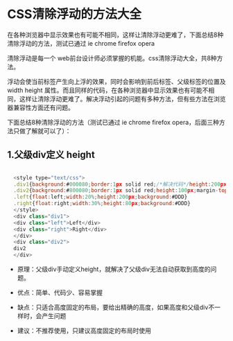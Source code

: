 # CSS清除浮动的方法大全


在各种浏览器中显示效果也有可能不相同，这样让清除浮动更难了，下面总结8种清除浮动的方法，测试已通过 ie chrome firefox opera 

清除浮动是每一个 web前台设计师必须掌握的机能。css清除浮动大全，共8种方法。 

浮动会使当前标签产生向上浮的效果，同时会影响到前后标签、父级标签的位置及 width height 属性。而且同样的代码，在各种浏览器中显示效果也有可能不相同，这样让清除浮动更难了。解决浮动引起的问题有多种方法，但有些方法在浏览器兼容性方面还有问题。

下面总结8种清除浮动的方法（测试已通过 ie chrome firefox opera，后面三种方法只做了解就可以了）： 

## 1.父级div定义 height 
```javascript
 
  <style type="text/css"> 
  .div1{background:#000080;border:1px solid red;/*解决代码*/height:200px;} 
  .div2{background:#800080;border:1px solid red;height:100px;margin-top:10px} 
  .left{float:left;width:20%;height:200px;background:#DDD} 
  .right{float:right;width:30%;height:80px;background:#DDD} 
  </style> 
  <div class="div1"> 
  <div class="left">Left</div> 
  <div class="right">Right</div> 
  </div> 
  <div class="div2"> 
  div2 
  </div> 

```

- 原理：父级div手动定义height，就解决了父级div无法自动获取到高度的问题。 

- 优点：简单、代码少、容易掌握 

- 缺点：只适合高度固定的布局，要给出精确的高度，如果高度和父级div不一样时，会产生问题 

- 建议：不推荐使用，只建议高度固定的布局时使用 
